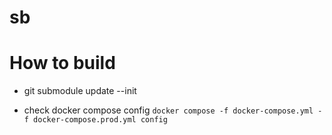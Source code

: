 # sb


# How to build

- git submodule update --init

- check docker compose config `docker compose -f docker-compose.yml -f docker-compose.prod.yml config`